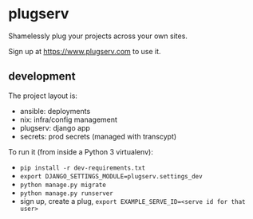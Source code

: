 # plugserv
Shamelessly plug your projects across your own sites.

Sign up at https://www.plugserv.com to use it.

## development

The project layout is:
* ansible: deployments
* nix: infra/config management
* plugserv: django app
* secrets: prod secrets (managed with transcypt)

To run it (from inside a Python 3 virtualenv):
* `pip install -r dev-requirements.txt`
* `export DJANGO_SETTINGS_MODULE=plugserv.settings_dev`
* `python manage.py migrate`
* `python manage.py runserver`
* sign up, create a plug, `export EXAMPLE_SERVE_ID=<serve id for that user>`
